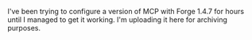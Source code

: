I've been trying to configure a version of MCP with Forge 1.4.7 for hours until I managed to get it working. I'm uploading it here for archiving purposes.
